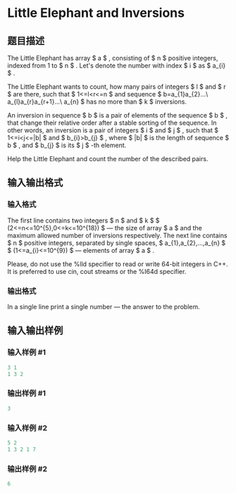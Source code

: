# Little Elephant and Inversions

## 题目描述

The Little Elephant has array $ a $ , consisting of $ n $ positive integers, indexed from 1 to $ n $ . Let's denote the number with index $ i $ as $ a_{i} $ .

The Little Elephant wants to count, how many pairs of integers $ l $ and $ r $ are there, such that $ 1<=l&lt;r<=n $ and sequence $ b=a_{1}a_{2}...\ a_{l}a_{r}a_{r+1}...\ a_{n} $ has no more than $ k $ inversions.

An inversion in sequence $ b $ is a pair of elements of the sequence $ b $ , that change their relative order after a stable sorting of the sequence. In other words, an inversion is a pair of integers $ i $ and $ j $ , such that $ 1<=i&lt;j<=|b| $ and $ b_{i}&gt;b_{j} $ , where $ |b| $ is the length of sequence $ b $ , and $ b_{j} $ is its $ j $ -th element.

Help the Little Elephant and count the number of the described pairs.

## 输入输出格式

### 输入格式

The first line contains two integers $ n $ and $ k $ $ (2<=n<=10^{5},0<=k<=10^{18}) $ — the size of array $ a $ and the maximum allowed number of inversions respectively. The next line contains $ n $ positive integers, separated by single spaces, $ a_{1},a_{2},...,a_{n} $ $ (1<=a_{i}<=10^{9}) $ — elements of array $ a $ .

Please, do not use the %lld specifier to read or write 64-bit integers in С++. It is preferred to use cin, cout streams or the %I64d specifier.

### 输出格式

In a single line print a single number — the answer to the problem.

## 输入输出样例

### 输入样例 #1

```cpp
3 1
1 3 2

```
### 输出样例 #1

```cpp
3

```
### 输入样例 #2

```cpp
5 2
1 3 2 1 7

```
### 输出样例 #2

```cpp
6

```
